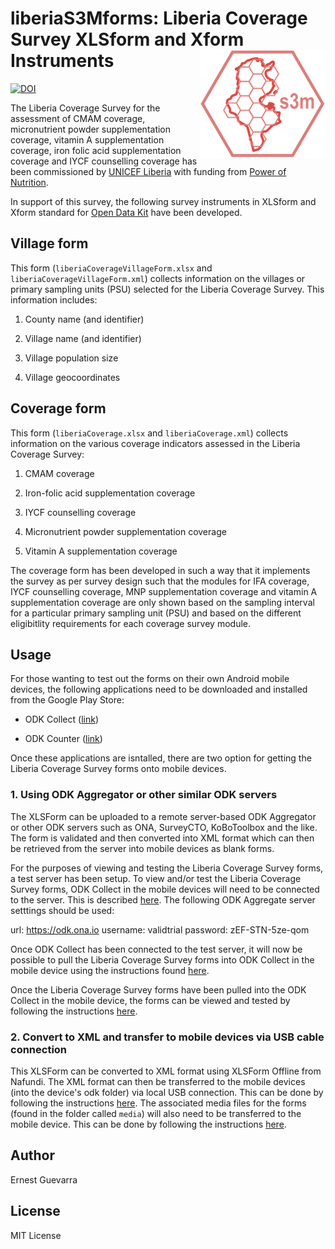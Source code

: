 # liberiaS3Mforms: Liberia Coverage Survey XLSform and Xform Instruments <img src="figures/s3m_neg.png" align="right" />

[![DOI](https://zenodo.org/badge/143430021.svg)](https://zenodo.org/badge/latestdoi/143430021)

The Liberia Coverage Survey for the assessment of CMAM coverage, micronutrient powder supplementation coverage, vitamin A supplementation coverage, iron folic acid supplementation coverage and IYCF counselling coverage has been commissioned by [UNICEF Liberia]() with funding from [Power of Nutrition](http://www.powerofnutrition.org/).

In support of this survey, the following survey instruments in XLSform and Xform standard for [Open Data Kit](https://opendatakit.org/) have been developed.

## Village form

This form (`liberiaCoverageVillageForm.xlsx` and `liberiaCoverageVillageForm.xml`) collects information on the villages or primary sampling units (PSU) selected for the Liberia Coverage Survey. This information includes:

1. County name (and identifier)

2. Village name (and identifier)

3. Village population size 

4. Village geocoordinates

## Coverage form

This form (`liberiaCoverage.xlsx` and `liberiaCoverage.xml`) collects information on the various coverage indicators assessed in the Liberia Coverage Survey:

1. CMAM coverage

2. Iron-folic acid supplementation coverage

3. IYCF counselling coverage

4. Micronutrient powder supplementation coverage

5. Vitamin A supplementation coverage

The coverage form has been developed in such a way that it implements the survey as per survey design such that the modules for IFA coverage, IYCF counselling coverage, MNP supplementation coverage and vitamin A supplementation coverage are only shown based on the sampling interval for a particular primary sampling unit (PSU) and based on the different eligibitlity requirements for each coverage survey module.

## Usage

For those wanting to test out the forms on their own Android mobile devices, the following applications need to be downloaded and installed from the Google Play Store:

* ODK Collect ([link](https://play.google.com/store/apps/details?id=org.odk.collect.android&hl=en_GB))

* ODK Counter ([link](https://play.google.com/store/apps/details?id=org.opendatakit.counter&hl=en_GB))

Once these applications are isntalled, there are two option for getting the Liberia Coverage Survey forms onto mobile devices.

### 1. Using ODK Aggregator or other similar ODK servers
The XLSForm can be uploaded to a remote server-based ODK Aggregator or other ODK servers such as ONA, SurveyCTO, KoBoToolbox and the like. The form is validated and then converted into XML format which can then be retrieved from the server into mobile devices as blank forms.

For the purposes of viewing and testing the Liberia Coverage Survey forms, a test server has been setup. To view and/or test the Liberia Coverage Survey forms, ODK Collect in the mobile devices will need to be connected to the server. This is described [here](https://docs.opendatakit.org/collect-connect-aggregate/). The following ODK Aggregate server setttings should be used:

url: https://odk.ona.io
username: validtrial
password: zEF-STN-5ze-qom

Once ODK Collect has been connected to the test server, it will now be possible to pull the Liberia Coverage Survey forms into ODK Collect in the mobile device using the instructions found [here](https://docs.opendatakit.org/collect-forms/).

Once the Liberia Coverage Survey forms have been pulled into the ODK Collect in the mobile device, the forms can be viewed and tested by following the instructions [here](https://docs.opendatakit.org/collect-filling-forms/).

### 2. Convert to XML and transfer to mobile devices via USB cable connection
This XLSForm can be converted to XML format using XLSForm Offline from Nafundi. The XML format can then be transferred to the mobile devices (into the device's odk folder) via local USB connection. This can be done by following the instructions [here](https://docs.opendatakit.org/collect-forms/#loading-forms-directly). The associated media files for the forms (found in the folder called `media`) will also need to be transferred to the mobile device. This can be done by following the instructions [here](https://docs.opendatakit.org/collect-forms/#loading-form-media). 

## Author
Ernest Guevarra

## License
MIT License
